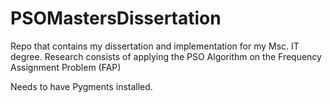 PSOMastersDissertation
======================
 
 Repo that contains my dissertation and implementation for my Msc. IT degree. Research consists of applying the PSO Algorithm on the Frequency Assignment Problem (FAP)

 Needs to have Pygments installed.
 
